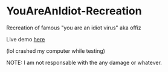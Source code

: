 # YouAreAnIdiot-Recreation
Recreation of famous "you are an idiot virus" aka offiz

Live demo [here](https://ngn13.github.io/youareanidiot/index.html)

(lol crashed my computer while testing)

NOTE: I am not responsable with the any damage or whatever.
